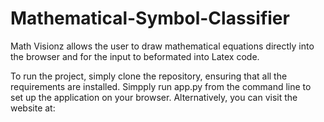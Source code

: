 # Mathematical-Symbol-Classifier

Math Visionz allows the user to draw mathematical equations directly into the browser and for the input to beformated into Latex code.

To run the project, simply clone the repository, ensuring that all the requirements are installed. Simpply run app.py from the command line to set up the application on your browser. Alternatively, you can visit the website at: 
